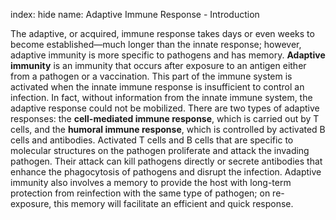 index: hide
name: Adaptive Immune Response - Introduction

The adaptive, or acquired, immune response takes days or even weeks to become established—much longer than the innate response; however, adaptive immunity is more specific to pathogens and has memory.  **Adaptive immunity** is an immunity that occurs after exposure to an antigen either from a pathogen or a vaccination. This part of the immune system is activated when the innate immune response is insufficient to control an infection. In fact, without information from the innate immune system, the adaptive response could not be mobilized. There are two types of adaptive responses: the  **cell-mediated immune response**, which is carried out by T cells, and the  **humoral immune response**, which is controlled by activated B cells and antibodies. Activated T cells and B cells that are specific to molecular structures on the pathogen proliferate and attack the invading pathogen. Their attack can kill pathogens directly or secrete antibodies that enhance the phagocytosis of pathogens and disrupt the infection. Adaptive immunity also involves a memory to provide the host with long-term protection from reinfection with the same type of pathogen; on re-exposure, this memory will facilitate an efficient and quick response.
